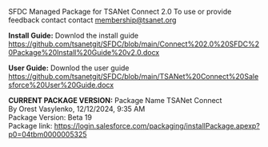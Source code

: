 SFDC Managed Package for TSANet Connect 2.0
To use or provide feedback contact contact membership@tsanet.org

<b>Install Guide:</b>  Downlod the install guide https://github.com/tsanetgit/SFDC/blob/main/Connect%202.0%20SFDC%20Package%20Install%20Guide%20v2.0.docx

<b>User Guide:</b>  Downlod the user guide   https://github.com/tsanetgit/SFDC/blob/main/TSANet%20Connect%20Salesforce%20User%20Guide.docx

<b>CURRENT PACKAGE VERSION:</b>
Package Name	TSANet Connect	<br>
By	Orest Vasylenko,   12/12/2024, 9:35 AM<br>
Package Version: Beta 19<br>
Package link: https://login.salesforce.com/packaging/installPackage.apexp?p0=04tbm0000005325
